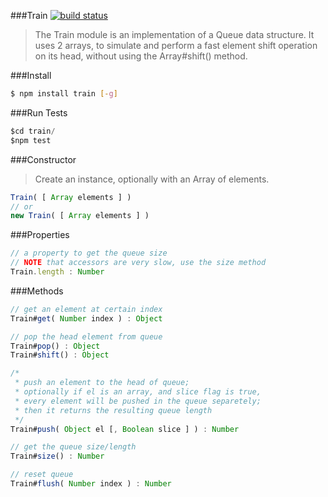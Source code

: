 ###Train 
[![build status](https://travis-ci.org/rootslab/train.png)](https://travis-ci.org/rootslab/train)
> The Train module is an implementation of a Queue data structure.
> It uses 2 arrays, to simulate and perform a fast element shift operation on its head, without using the Array#shift() method.

###Install
```bash
$ npm install train [-g]
```
###Run Tests

```javascript
$cd train/
$npm test
```

###Constructor

> Create an instance, optionally with an Array of elements. 

```javascript
Train( [ Array elements ] )
// or
new Train( [ Array elements ] )
```

###Properties

```javascript
// a property to get the queue size
// NOTE that accessors are very slow, use the size method
Train.length : Number
```

###Methods

```javascript
// get an element at certain index
Train#get( Number index ) : Object

// pop the head element from queue
Train#pop() : Object
Train#shift() : Object

/*
 * push an element to the head of queue;
 * optionally if el is an array, and slice flag is true,
 * every element will be pushed in the queue separetely;
 * then it returns the resulting queue length
 */
Train#push( Object el [, Boolean slice ] ) : Number

// get the queue size/length
Train#size() : Number

// reset queue
Train#flush( Number index ) : Number
```

